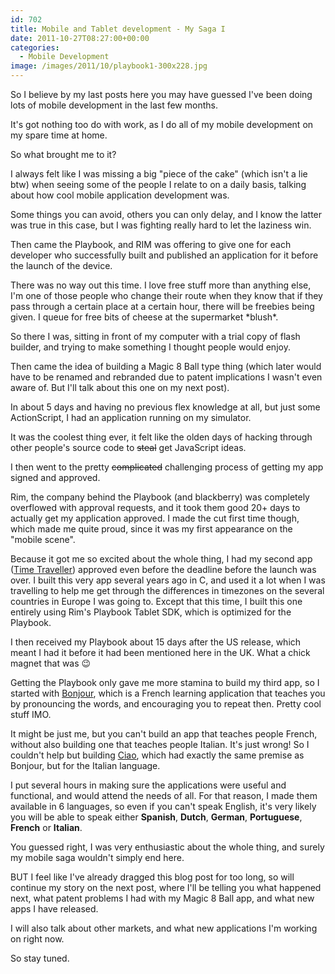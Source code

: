 ```yaml
---
id: 702
title: Mobile and Tablet development - My Saga I
date: 2011-10-27T08:27:00+00:00
categories:
  - Mobile Development
image: /images/2011/10/playbook1-300x228.jpg
---
```


So I believe by my last posts here you may have guessed I've been doing lots of mobile development in the last few months.

It's got nothing too do with work, as I do all of my mobile development on my spare time at home.

So what brought me to it?

I always felt like I was missing a big "piece of the cake" (which isn't a lie btw) when seeing some of the people I relate to on a daily basis, talking about how cool mobile application development was.

Some things you can avoid, others you can only delay, and I know the latter was true in this case, but I was fighting really hard to let the laziness win.

Then came the Playbook, and RIM was offering to give one for each developer who successfully built and published an application for it before the launch of the device.

There was no way out this time. I love free stuff more than anything else, I'm one of those people who change their route when they know that if they pass through a certain place at a certain hour, there will be freebies being given. I queue for free bits of cheese at the supermarket \*blush\*.

So there I was, sitting in front of my computer with a trial copy of flash builder, and trying to make something I thought people would enjoy.

Then came the idea of building a Magic 8 Ball type thing (which later would have to be renamed and rebranded due to patent implications I wasn't even aware of. But I'll talk about this one on my next post).

In about 5 days and having no previous flex knowledge at all, but just some ActionScript, I had an application running on my simulator.

It was the coolest thing ever, it felt like the olden days of hacking through other people's source code to <span style="text-decoration: line-through;">steal</span> get JavaScript ideas.

I then went to the pretty  <span style="text-decoration: line-through;">complicated</span> challenging process of getting my app signed and approved.

Rim, the company behind the Playbook (and blackberry) was completely overflowed with approval requests, and it took them good 20+ days to actually get my application approved. I made the cut first time though, which made me quite proud, since it was my first appearance on the "mobile scene".

Because it got me so excited about the whole thing, I had my second app ([Time Traveller](https://appworld.blackberry.com/webstore/content/36687/?lang=en)) approved even before the deadline before the launch was over. I built this very app several years ago in C, and used it a lot when I was travelling to help me get through the differences in timezones on the several countries in Europe I was going to. Except that this time, I built this one entirely using Rim's Playbook Tablet SDK, which is optimized for the Playbook.

I then received my Playbook about 15 days after the US release, which meant I had it before it had been mentioned here in the UK. What a chick magnet that was 😉

Getting the Playbook only gave me more stamina to build my third app, so I started with [Bonjour](https://appworld.blackberry.com/webstore/content/48676/), which is a French learning application that teaches you by pronouncing the words, and encouraging you to repeat then. Pretty cool stuff IMO.

It might be just me, but you can't build an app that teaches people French, without also building one that teaches people Italian. It's just wrong! So I couldn't help but building [Ciao](https://appworld.blackberry.com/webstore/content/50729/?lang=en), which had exactly the same premise as Bonjour, but for the Italian language.

I put several hours in making sure the applications were useful and functional, and would attend the needs of all. For that reason, I made them available in 6 languages, so even if you can't speak English, it's very likely you will be able to speak either **Spanish**, **Dutch**, **German**, **Portuguese**, **French** or **Italian**.

You guessed right, I was very enthusiastic about the whole thing, and surely my mobile saga wouldn't simply end here.

BUT I feel like I've already dragged this blog post for too long, so will continue my story on the next post, where I'll be telling you what happened next, what patent problems I had with my Magic 8 Ball app, and what new apps I have released.

I will also talk about other markets, and what new applications I'm working on right now.

So stay tuned.
